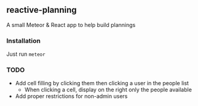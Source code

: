## reactive-planning
A small Meteor & React app to help build plannings

### Installation

Just run `meteor`

### TODO

* Add cell filling by clicking them then clicking a user in the people list
  * When clicking a cell, display on the right only the people available
* Add proper restrictions for non-admin users
